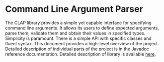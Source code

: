 # Command Line Argument Parser

The CLAP library provides a simple yet capable interface for specifying command line arguments. It allows its users to define expected arguments, parse them, validate them and obtain their values in specified types. Simplicity is paramount. There is a simple API with specific classes and fluent syntax. This document provides a high-level overview of the project. Detailed description of individual parts of the project is in the Javadoc reference documentation.
Detailed description of library is available [here](library/README.md).